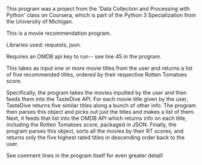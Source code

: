 This program was a project from the 'Data Collection and Processing with Python' class
on Coursera, which is part of the Python 3 Specialization from the University of Michigan.

This is a movie recommendation program. 

Libraries used: requests, json.

Requires an OMDB api key to run-- see line 45 in the program.


This takes as input one or more movie titles from the user and returns a list of 
five recommended titles, ordered by their respective Rotten Tomatoes score. 

Specifically, the program takes the movies inputted by the user and then feeds them into the
TasteDive API. For each movie title given by the user, TasteDive returns five similar titles along
a bunch of other info. The program then parses this object and picks out just the titles and makes 
a list of them.
Next, it feeds that list into the OMDB API which returns info on each title, including the
Rotten Tomatoes score, packaged in JSON.
Finally, the program parses this object, sorts all the movies by their RT scores, and returns 
only the five highest rated titles in descending order back to the user.

See comment lines in the program itself for even greater detail!
